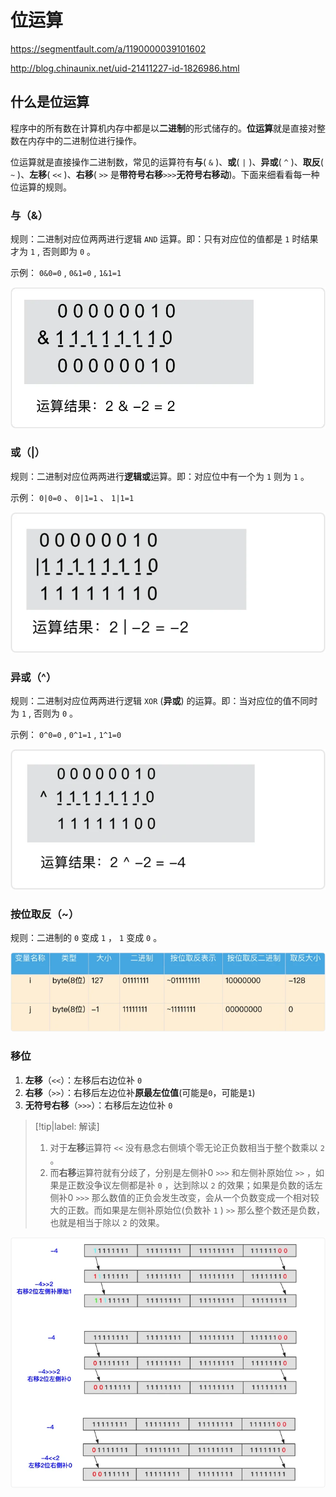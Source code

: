 # 位运算

https://segmentfault.com/a/1190000039101602

http://blog.chinaunix.net/uid-21411227-id-1826986.html

## 什么是位运算

程序中的所有数在计算机内存中都是以**二进制**的形式储存的。**位运算**就是直接对整数在内存中的二进制位进行操作。

位运算就是直接操作二进制数，常见的运算符有**与**( `&` )、**或**( `|` )、**异或**( `^` )、**取反**( `~` )、**左移**( `<<` )、**右移**( `>>` 是**带符号右移**`>>>`**无符号右移动**)。下面来细看看每一种位运算的规则。

### 与（&）

规则：二进制对应位两两进行逻辑 `AND` 运算。即：只有对应位的值都是 `1` 时结果才为 `1` , 否则即为 `0` 。

示例： `0&0=0` , `0&1=0` , `1&1=1`

![位运算与](assets/images/位运算与.png)

### 或（|）

规则：二进制对应位两两进行**逻辑或**运算。即：对应位中有一个为 `1` 则为 `1` 。

示例： `0|0=0` 、 `0|1=1` 、 `1|1=1`

![位运算或](assets/images/位运算或.png)

### 异或（^）

规则：二进制对应位两两进行逻辑 `XOR` (**异或**) 的运算。即：当对应位的值不同时为 `1` , 否则为 `0` 。

示例： `0^0=0` , `0^1=1` , `1^1=0`

![位运算异或](assets/images/位运算异或.png)

### 按位取反（~）

规则：二进制的 `0` 变成 `1` ， `1` 变成 `0` 。

![按位取反](assets/images/按位取反.png)

### 移位

1. **左移**（`<<`）：左移后右边位补 `0`
2. **右移**（`>>`）：右移后左边位补**原最左位值**(可能是`0`，可能是`1`)
3. **无符号右移**（`>>>`）：右移后左边位补 `0`

> [!tip|label: 解读]
> 1. 对于**左移**运算符 `<<` 没有悬念右侧填个零无论正负数相当于整个数乘以 `2` 。
> 2. 而**右移**运算符就有分歧了，分别是左侧补0 `>>>` 和左侧补原始位 `>>` ，如果是正数没争议左侧都是补 `0` ，达到除以 `2` 的效果；如果是负数的话左侧补0 `>>>` 那么数值的正负会发生改变，会从一个负数变成一个相对较大的正数。而如果是左侧补原始位(负数补 `1` ) `>>` 那么整个数还是负数，也就是相当于除以 `2` 的效果。

![移位运算](assets/images/移位运算.png)
